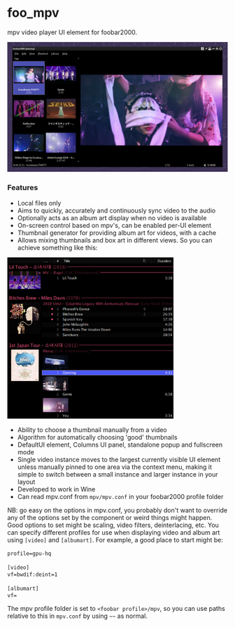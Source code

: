 # foo_mpv
mpv video player UI element for foobar2000.

<img src="screenshot.png" width="660">

### Features
- Local files only
- Aims to quickly, accurately and continuously sync video to the audio
- Optionally acts as an album art display when no video is available
- On-screen control based on mpv's, can be enabled per-UI element
- Thumbnail generator for providing album art for videos, with a cache
- Allows mixing thumbnails and box art in different views. So you can achieve something like this:
<img src="screenshot2.png" width="380">

- Ability to choose a thumbnail manually from a video
- Algorithm for automatically choosing 'good' thumbnails
- DefaultUI element, Columns UI panel, standalone popup and fullscreen mode
- Single video instance moves to the largest currently visible UI element unless manually pinned to one area via the context menu, making it simple to switch between a small instance and larger instance in your layout
- Developed to work in Wine
- Can read mpv.conf from `mpv/mpv.conf` in your foobar2000 profile folder

NB: go easy on the options in mpv.conf, you probably don't want to override any of the options set by the component or weird things might happen. Good options to set might be scaling, video filters, deinterlacing, etc. You can specify different profiles for use when displaying video and album art using `[video]` and `[albumart]`. For example, a good place to start might be:

```
profile=gpu-hq

[video]
vf=bwdif:deint=1

[albumart]
vf=
```

The mpv profile folder is set to `<foobar profile>/mpv`, so you can use paths relative to this in `mpv.conf` by using `~~` as normal.

